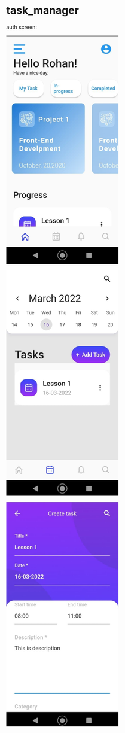 # task_manager

auth screen:

<p align="left">
  <img src="assets/readme_ui/photo_2022-03-16_19-32-13.jpg" alt="SR GUI Opening window"
       width="300">
</p>

<p align="left">
  <img src="assets/readme_ui/photo_2022-03-16_19-32-14 (2).jpg" alt="SR GUI Opening window"
       width="300">
</p>

<p align="left">
  <img src="assets/readme_ui/photo_2022-03-16_19-32-14.jpg" alt="SR GUI Opening window"
       width="300">
</p>